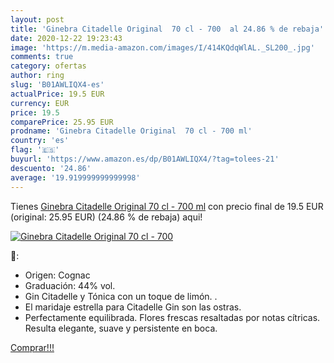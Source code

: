 ```yaml
---
layout: post
title: 'Ginebra Citadelle Original  70 cl - 700  al 24.86 % de rebaja'
date: 2020-12-22 19:23:43
image: 'https://m.media-amazon.com/images/I/414KQdqWlAL._SL200_.jpg'
comments: true
category: ofertas
author: ring
slug: 'B01AWLIQX4-es'
actualPrice: 19.5 EUR
currency: EUR
price: 19.5
comparePrice: 25.95 EUR
prodname: 'Ginebra Citadelle Original  70 cl - 700 ml'
country: 'es'
flag: '🇪🇸'
buyurl: 'https://www.amazon.es/dp/B01AWLIQX4/?tag=tolees-21'
descuento: '24.86'
average: '19.919999999999998'
---
```


Tienes [Ginebra Citadelle Original  70 cl - 700 ml](https://www.amazon.es/dp/B01AWLIQX4/?tag=tolees-21) con precio final de  19.5 EUR (original: 25.95 EUR) (24.86 %  de rebaja) aqui!

[![Ginebra Citadelle Original  70 cl - 700 ](https://m.media-amazon.com/images/I/414KQdqWlAL._SL200_.jpg)](https://www.amazon.es/dp/B01AWLIQX4/?tag=tolees-21)

🔎:

- Origen: Cognac
- Graduación: 44% vol.
- Gin Citadelle y Tónica con un toque de limón. .
- El maridaje estrella para Citadelle Gin son las ostras.
- Perfectamente equilibrada. Flores frescas resaltadas por notas cítricas. Resulta elegante, suave y persistente en boca.

[Comprar!!!](https://www.amazon.es/dp/B01AWLIQX4/?tag=tolees-21)

